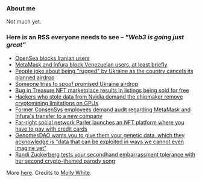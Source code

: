 ### About me
Not much yet.

### Here is an RSS everyone needs to see – *"Web3 is going just great"*
<!--START_SECTION:rss_feed-->
* [OpenSea blocks Iranian users](https:&#x2F;&#x2F;web3isgoinggreat.com&#x2F;single&#x2F;2022-03-03-3)
* [MetaMask and Infura block Venezuelan users, at least briefly](https:&#x2F;&#x2F;web3isgoinggreat.com&#x2F;single&#x2F;2022-03-03-2)
* [People joke about being &quot;rugged&quot; by Ukraine as the country cancels its planned airdrop](https:&#x2F;&#x2F;web3isgoinggreat.com&#x2F;single&#x2F;2022-03-03-1)
* [Someone tries to spoof promised Ukraine airdrop](https:&#x2F;&#x2F;web3isgoinggreat.com&#x2F;single&#x2F;2022-03-03-0)
* [Bug in Treasure NFT marketplace results in listings being sold for free](https:&#x2F;&#x2F;web3isgoinggreat.com&#x2F;single&#x2F;2022-03-02-0)
* [Hackers who stole data from Nvidia demand the chipmaker remove cryptomining limitations on GPUs](https:&#x2F;&#x2F;web3isgoinggreat.com&#x2F;single&#x2F;2022-03-01-2)
* [Former ConsenSys employees demand audit regarding MetaMask and Infura&#39;s transfer to a new company](https:&#x2F;&#x2F;web3isgoinggreat.com&#x2F;single&#x2F;2022-03-01-1)
* [Far-right social network Parler launches an NFT platform where you have to pay with credit cards](https:&#x2F;&#x2F;web3isgoinggreat.com&#x2F;single&#x2F;2022-03-01-0)
* [GenomesDAO wants you to give them your genetic data, which they acknowledge is &quot;data that can be exploited in ways we cannot even imagine yet&quot;](https:&#x2F;&#x2F;web3isgoinggreat.com&#x2F;single&#x2F;2022-02-28-4)
* [Randi Zuckerberg tests your secondhand embarrassment tolerance with her second crypto-themed parody song](https:&#x2F;&#x2F;web3isgoinggreat.com&#x2F;single&#x2F;2022-02-28-3)
<!--END_SECTION:rss_feed-->
More [here](https://web3isgoinggreat.com/).
Credits to [Molly White](https://www.mollywhite.net/).

